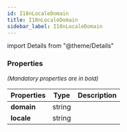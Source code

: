 ```yaml
---
id: I18nLocaleDomain
title: I18nLocaleDomain
sidebar_label: I18nLocaleDomain
---
```


import Details from "@theme/Details"




### Properties

<font size="2"><i>(Mandatory properties are in bold)</i></font>

| Properties | Type | Description |
| --------- | ---- | ----------- |
| **domain** | string |  |
| **locale** | string |  |


